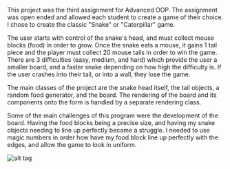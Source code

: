 This project was the third assignment for Advanced OOP. The assignment was open ended and allowed each student to create a game of their choice. I chose to create the classic "Snake" or "Caterpillar" game.

The user starts with control of the snake's head, and must collect mouse blocks (food) in order to grow. Once the snake eats a mouse, it gains 1 tail piece and the player must collect 20 mouse tails in order to win the game. There are 3 difficulties (easy, medium, and hard) which provide the user a smaller board, and a faster snake depending on how high the difficulty is. If the user crashes into their tail, or into a wall, they lose the game.

The main classes of the project are the snake head itself, the tail objects, a random food generator, and the board. The rendering of the board and its components onto the form is handled by a separate rendering class.

Some of the main challenges of this program were the development of the board. Having the food blocks being a precise size, and having my snake objects needing to line up perfectly became a struggle. I needed to use magic numbers in order how have my food block line up perfectly with the edges, and allow the game to look in uniform.

![alt tag](http://michaelpratt.ca/images/snake.png)
